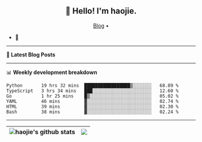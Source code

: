<h2 align="center">👋 Hello! I'm haojie.</h2>
<p align="center">
  <a href="https://aoyouer.com">Blog</a> •
</p>


- 🔭 


-------

**📝 Latest Blog Posts**


-------

📊 **Weekly development breakdown**
<!--START_SECTION:waka-->

```text
Python       19 hrs 32 mins  █████████████████▒░░░░░░░   68.89 %
TypeScript   3 hrs 34 mins   ███░░░░░░░░░░░░░░░░░░░░░░   12.60 %
Go           1 hr 25 mins    █▒░░░░░░░░░░░░░░░░░░░░░░░   05.02 %
YAML         46 mins         ▓░░░░░░░░░░░░░░░░░░░░░░░░   02.74 %
HTML         39 mins         ▓░░░░░░░░░░░░░░░░░░░░░░░░   02.30 %
Bash         38 mins         ▓░░░░░░░░░░░░░░░░░░░░░░░░   02.24 %
```

<!--END_SECTION:waka-->

-------



| <img align="center" src="https://github-readme-stats.vercel.app/api?username=haojie06&show_icons=true&theme=graywhite&show_icons=true&count_private=true&include_all_commits=true&hide_border=true" alt="haojie's github stats" /> | <img align="center" src="https://github-readme-stats.vercel.app/api/top-langs/?username=haojie06&layout=compact&theme=graywhite&hide_border=true&hide=css,html" /> |
| ------------- | ------------- |


